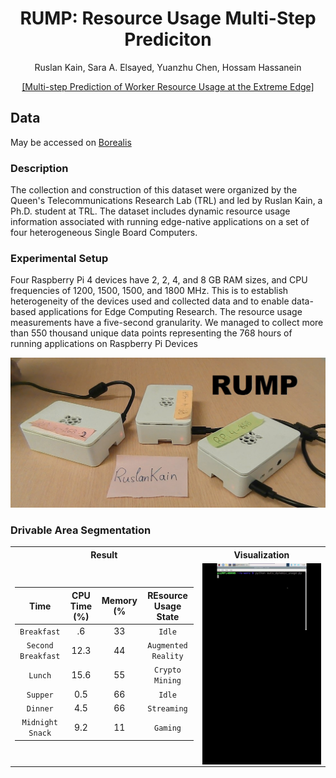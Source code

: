 <div align="center">
<h1> RUMP: Resource Usage Multi-Step Prediciton</h1>
<!-- <--!span><font size="5", > Multi-Step Prediciton of Worker Resource Usage at the Extreme Edge
</font></span> -->
  
  Ruslan Kain, Sara A. Elsayed, Yuanzhu Chen, Hossam Hassanein 
<!-- <a href="https://www.researchgate.net/publication/363157892_Multi-step_Prediction_of_Worker_Resource_Usage_at_the_Extreme_Edge">Ruslan Kain</a> -->
<div><a href="https://www.researchgate.net/publication/363157892_Multi-step_Prediction_of_Worker_Resource_Usage_at_the_Extreme_Edge">[Multi-step Prediction of Worker Resource Usage at the Extreme Edge]</a></div> 

</div>


## Data
May be accessed on [Borealis](https://borealisdata.ca/dataset.xhtml?persistentId=doi:10.5683/SP3/GOZAJE)
  

### Description

The collection and construction of this dataset were organized by the Queen's Telecommunications Research Lab (TRL) and led by Ruslan Kain, a Ph.D. student at TRL. The dataset includes dynamic resource usage information associated with running edge-native applications on a set of four heterogeneous Single Board Computers.
  
### Experimental Setup

Four Raspberry Pi 4 devices have 2, 2, 4, and 8 GB RAM sizes, and CPU frequencies of 1200, 1500, 1500, and 1800 MHz. This is to establish heterogeneity of the devices used and collected data and to enable data-based applications for Edge Computing Research. The resource usage measurements have a five-second granularity. We managed to collect more than 550 thousand unique data points representing the 768 hours of running applications on Raspberry Pi Devices

<td><img src=figures/RPis.jpg/></td>


### Drivable Area Segmentation
<table>

<tr><th>Result </th><th>Visualization</th></tr>
<tr><td>

|       Time      |       CPU Time (%)     |    Memory (%     |  REsource Usage State     |
|:----------------:|:-----------------:|:---------------:| :---------------:|
|    `Breakfast`    |        .6       |   33   |   `Idle` |
|     `Second Breakfast`    |        12.3       |   44    | `Augmented Reality` |
|     `Lunch`     |        15.6       |    55    | `Crypto Mining` |
|      `Supper`     |        0.5       |    66    |  `Idle` |
|     `Dinner` |        4.5       |     66    |   `Streaming` |
|     `Midnight Snack`    |     9.2    |    11     |   `Gaming` |

 
  
</td><td>

<!-- ### Visualization -->
<img src="figures/Game.gif" width="100%" align='right'/>
  <img src="figures/Mining.gif" width="100%" align='right'/>
  <img src="figures/Stream.gif" width="100%" align='right'/>
<!--   <img src="Mulstiple" width="50%" /> -->
  
  

